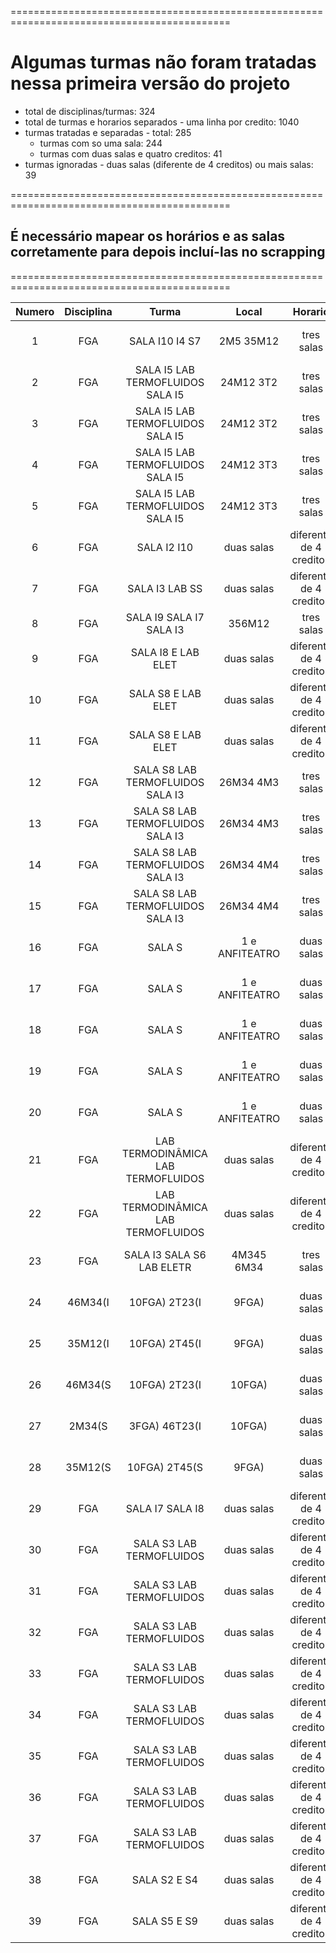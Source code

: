 ============================================================================================
# Algumas turmas não foram tratadas nessa primeira versão do projeto
- total de disciplinas/turmas: 324
- total de turmas e horarios separados - uma linha por credito: 1040
- turmas tratadas e separadas - total: 285
  - turmas com so uma sala: 244
  - turmas com duas salas e quatro creditos: 41
- turmas ignoradas - duas salas (diferente de 4 creditos) ou mais salas: 39

============================================================================================
## É necessário mapear os horários e as salas corretamente para depois incluí-las no scrapping
============================================================================================

|Numero	|Disciplina	|Turma	|Local	|Horario	|Descrição	| Status	|
| :--------: | :--------: | :--------: | :--------: | :---------: | :--------: | :--------: | 
|1 	| FGA 	| SALA I10  I4  S7 	| 2M5 35M12 	| tres salas 	| diferente de 6 creditos 	| IGNORADA  |
|2 	| FGA 	| SALA I5  LAB TERMOFLUIDOS SALA I5 	| 24M12 3T2 	| tres salas 	| diferente de 6 creditos 	| IGNORADA |
|3 	| FGA 	| SALA I5  LAB TERMOFLUIDOS SALA I5 	| 24M12 3T2 	| tres salas 	| diferente de 6 creditos 	| IGNORADA |
|4 	| FGA 	| SALA I5  LAB TERMOFLUIDOS SALA I5 	| 24M12 3T3 	| tres salas 	| diferente de 6 creditos 	| IGNORADA |
|5 	| FGA 	| SALA I5  LAB TERMOFLUIDOS SALA I5 	| 24M12 3T3 	| tres salas 	| diferente de 6 creditos 	| IGNORADA |
|6 	| FGA 	| SALA I2  I10 	| duas salas 	| diferente de 4 creditos 	| IGNORADA |
|7 	| FGA 	| SALA I3  LAB SS 	| duas salas 	| diferente de 4 creditos 	| IGNORADA |
|8 	| FGA 	| SALA I9  SALA I7  SALA I3 	| 356M12 	| tres salas 	| 6 creditos 	| IGNORADA |
|9 	| FGA 	| SALA I8 E LAB ELET 	| duas salas 	| diferente de 4 creditos 	| IGNORADA |
|10 	| FGA 	| SALA S8 E LAB ELET 	| duas salas 	| diferente de 4 creditos 	| IGNORADA |
|11 	| FGA 	| SALA S8 E LAB ELET 	| duas salas 	| diferente de 4 creditos 	| IGNORADA |
|12 	| FGA 	| SALA S8 LAB TERMOFLUIDOS  SALA I3 	| 26M34 4M3 	| tres salas 	| diferente de 6 creditos 	| IGNORADA |
|13 	| FGA 	| SALA S8 LAB TERMOFLUIDOS  SALA I3 	| 26M34 4M3 	| tres salas 	| diferente de 6 creditos 	| IGNORADA |
|14 	| FGA 	| SALA S8  LAB TERMOFLUIDOS SALA I3 	| 26M34 4M4 	| tres salas 	| diferente de 6 creditos 	| IGNORADA |
|15 	| FGA 	| SALA S8  LAB TERMOFLUIDOS SALA I3 	| 26M34 4M4 	| tres salas 	| diferente de 6 creditos 	| IGNORADA |
|16 	| FGA 	| SALA S	|1 e ANFITEATRO 	| duas salas 	| diferente de 4 creditos 	| IGNORADA |
|17 	| FGA 	| SALA S	|1 e ANFITEATRO 	| duas salas 	| diferente de 4 creditos 	| IGNORADA |
|18 	| FGA 	| SALA S	|1 e ANFITEATRO 	| duas salas 	| diferente de 4 creditos 	| IGNORADA |
|19 	| FGA 	| SALA S	|1 e ANFITEATRO 	| duas salas 	| diferente de 4 creditos 	| IGNORADA |
|20 	| FGA 	| SALA S	|1 e ANFITEATRO 	| duas salas 	| diferente de 4 creditos 	| IGNORADA |
|21 	| FGA 	| LAB TERMODINÂMICA LAB TERMOFLUIDOS 	| duas salas 	| diferente de 4 creditos 	| IGNORADA |
|22 	| FGA 	| LAB TERMODINÂMICA LAB TERMOFLUIDOS 	| duas salas 	| diferente de 4 creditos 	| IGNORADA |
|23 	| FGA 	| SALA I3  SALA S6  LAB ELETR 	| 4M345 6M34 	| tres salas 	| diferente de 6 creditos 	| IGNORADA |
|24 	| 46M34(I	|10FGA) 2T23(I	|9FGA) 	| duas salas 	| diferente de 4 creditos 	| IGNORADA |
|25 	| 35M12(I	|10FGA) 2T45(I	|9FGA) 	| duas salas 	| diferente de 4 creditos 	| IGNORADA |
|26 	| 46M34(S	|10FGA) 2T23(I	|10FGA) 	| duas salas 	| diferente de 4 creditos 	| IGNORADA |
|27 	| 2M34(S	|3FGA) 46T23(I	|10FGA) 	| duas salas 	| diferente de 4 creditos 	| IGNORADA |
|28 	| 35M12(S	|10FGA) 2T45(S	|9FGA) 	| duas salas 	| diferente de 4 creditos 	| IGNORADA |
|29 	| FGA 	| SALA I7 SALA I8 	| duas salas 	| diferente de 4 creditos 	| IGNORADA |
|30 	| FGA 	| SALA S3  LAB TERMOFLUIDOS 	| duas salas 	| diferente de 4 creditos 	| IGNORADA |
|31 	| FGA 	| SALA S3  LAB TERMOFLUIDOS 	| duas salas 	| diferente de 4 creditos 	| IGNORADA |
|32 	| FGA 	| SALA S3  LAB TERMOFLUIDOS 	| duas salas 	| diferente de 4 creditos 	| IGNORADA |
|33 	| FGA 	| SALA S3  LAB TERMOFLUIDOS 	| duas salas 	| diferente de 4 creditos 	| IGNORADA |
|34 	| FGA 	| SALA S3  LAB TERMOFLUIDOS 	| duas salas 	| diferente de 4 creditos 	| IGNORADA |
|35 	| FGA 	| SALA S3  LAB TERMOFLUIDOS 	| duas salas 	| diferente de 4 creditos 	| IGNORADA |
|36 	| FGA 	| SALA S3  LAB TERMOFLUIDOS 	| duas salas 	| diferente de 4 creditos 	| IGNORADA |
|37 	| FGA 	| SALA S3  LAB TERMOFLUIDOS 	| duas salas 	| diferente de 4 creditos 	| IGNORADA |
|38 	| FGA 	| SALA S2 E S4 	| duas salas 	| diferente de 4 creditos 	| IGNORADA |
|39 	| FGA 	| SALA S5 E S9 	| duas salas 	| diferente de 4 creditos 	| IGNORADA |



